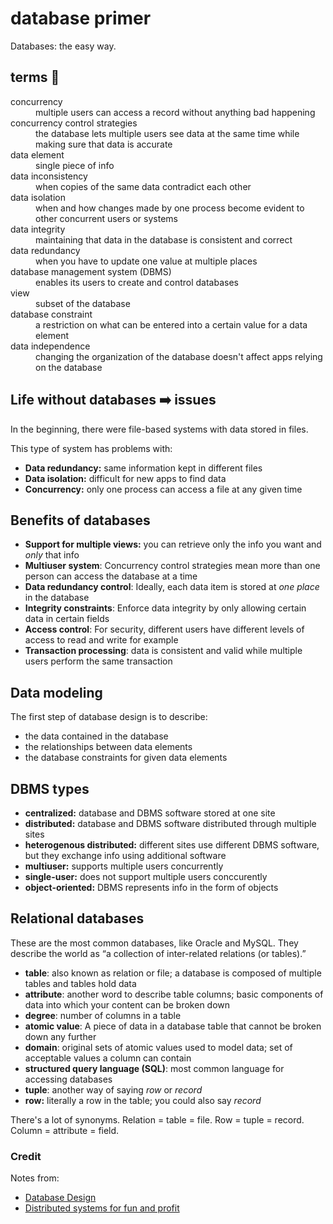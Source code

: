 # database primer 
Databases: the easy way.



## terms 📙

<dl>
  <dt>concurrency</dt>
  <dd>multiple users can access a record without anything bad happening</dd>
  <dt>concurrency control strategies</dt>
  <dd> the database lets multiple users see data at the same time while making sure that data is accurate </dd>
  <dt>data element</dt>
  <dd>single piece of info</dd>
  <dt>data inconsistency</dt>
  <dd>when copies of the same data contradict each other</dd>
  <dt>data isolation</dt>
  <dd>when and how changes made by one process become evident to other concurrent users or systems</dd>
  <dt>data integrity</dt>
  <dd>maintaining that data in the database is consistent and correct</dd>
  <dt> data redundancy </dt>
  <dd> when you have to update one value at multiple places </dd>
  <dt> database management system (DBMS) </dt>
  <dd> enables its users to create and control databases </dd>
  <dt> view </dt>
  <dd> subset of the database </dd>
  <dt> database constraint </dt>
  <dd> a restriction on what can be entered into a certain value for a data element </dd>
  <dt> data independence </dt>
  <dd> changing the organization of the database doesn't affect apps relying on the database </dd>
</dl>


## Life without databases ➡️ issues
In the beginning, there were file-based systems with data stored in files. 

This type of system has problems with:
- __Data redundancy:__ same information kept in different files
- __Data isolation:__ difficult for new apps to find data
- __Concurrency:__ only one process can access a file at any given time

## Benefits of databases

- __Support for multiple views:__ you can retrieve only the info you want and _only_ that info
- __Multiuser system__: Concurrency control strategies mean more than one person can access the database at a time
- __Data redundancy control__: Ideally, each data item is stored at _one place_ in the database
- __Integrity constraints__: Enforce data integrity by only allowing certain data in certain fields
- __Access control__: For security, different users have different levels of access to read and write for example
- __Transaction processing__: data is consistent and valid while multiple users perform the same transaction

## Data modeling

The first step of database design is to describe:
- the data contained in the database
- the relationships between data elements
- the database constraints for given data elements

## DBMS types

- __centralized:__ database and DBMS software stored at one site
- __distributed:__ database and DBMS software distributed through multiple sites
- __heterogenous distributed:__ different sites use different DBMS software, but they exchange info using additional software
- __multiuser:__ supports multiple users concurrently
- __single-user:__ does not support multiple users conccurently 
- __object-oriented:__ DBMS represents info in the form of objects

## Relational databases

These are the most common databases, like Oracle and MySQL. They describe the world as “a collection of inter-related relations (or tables).”

- __table__: also known as relation or file; a database is composed of multiple tables and tables hold data
- __attribute__: another word to describe table columns; basic components of data into which your content can be broken down 
- __degree__: number of columns in a table
- __atomic value__: A piece of data in a database table that cannot be broken down any further
- __domain__: original sets of atomic values used to model data; set of acceptable values a column can contain
- __structured query language (SQL)__: most common language for accessing databases
- __tuple__: another way of saying _row_ or _record_
- __row:__ literally a row in the table; you could also say _record_

There's a lot of synonyms. Relation = table = file. Row = tuple = record. Column = attribute = field.

### Credit

Notes from: 
- [Database Design](https://opentextbc.ca/dbdesign01/) 
- [Distributed systems for fun and profit](http://book.mixu.net/distsys/single-page.html)
